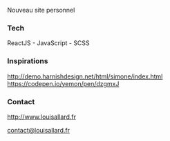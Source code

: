 Nouveau site personnel

### Tech

ReactJS - JavaScript - SCSS 

### Inspirations

http://demo.harnishdesign.net/html/simone/index.html
https://codepen.io/yemon/pen/dzgmxJ

### Contact

http://www.louisallard.fr

contact@louisallard.fr
